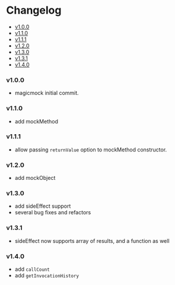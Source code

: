 <!-- START doctoc generated TOC please keep comment here to allow auto update -->
<!-- DON'T EDIT THIS SECTION, INSTEAD RE-RUN doctoc TO UPDATE -->
# Changelog

- [v1.0.0](#v100)
- [v1.1.0](#v110)
- [v1.1.1](#v111)
- [v1.2.0](#v120)
- [v1.3.0](#v130)
- [v1.3.1](#v131)
- [v1.4.0](#v140)

<!-- END doctoc generated TOC please keep comment here to allow auto update -->

### v1.0.0

 * magicmock initial commit.

### v1.1.0

 * add mockMethod

### v1.1.1

 * allow passing `returnValue` option to mockMethod constructor.

### v1.2.0

 * add mockObject

### v1.3.0

 * add sideEffect support
 * several bug fixes and refactors

### v1.3.1

 * sideEffect now supports array of results, and a function as well

### v1.4.0
 
 * add `callCount`
 * add `getInvocationHistory`
